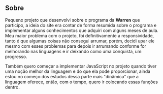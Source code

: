 ## Sobre
<p>Pequeno projeto que desenvolvi sobre o programa da <strong>Warren</strong> que participo, a ideia do site era contar de forma resumida sobre o programa e implementar alguns conhecimentos que adquiri com alguns meses de aula. Meu maior problema com o projeto, foi definitivamente a responsividade, tanto é que algumas coisas não consegui arrumar, porém, decidi upar ele mesmo com esses problemas para depois ir arrumando conforme for melhorando nas linguagens e ir deixando como uma conquista, um progresso.</p>

<p>Também quero começar a implementar JavaScript no projeto quando tiver uma noção melhor da linguagem e do que ela pode proporcionar, ainda estou no começo dos estudos dessa parte mais "dinâmica" que a linguagem oferece, então, com o tempo, quero ir colocando essas funções dentro.</p>
